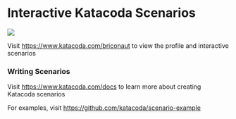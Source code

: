 # Interactive Katacoda Scenarios

[![](http://shields.katacoda.com/katacoda/briconaut/count.svg)](https://www.katacoda.com/briconaut "Get your profile on Katacoda.com")

Visit https://www.katacoda.com/briconaut to view the profile and interactive scenarios

### Writing Scenarios
Visit https://www.katacoda.com/docs to learn more about creating Katacoda scenarios

For examples, visit https://github.com/katacoda/scenario-example
